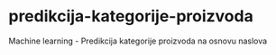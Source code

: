 # predikcija-kategorije-proizvoda
Machine learning - Predikcija kategorije proizvoda na osnovu naslova
